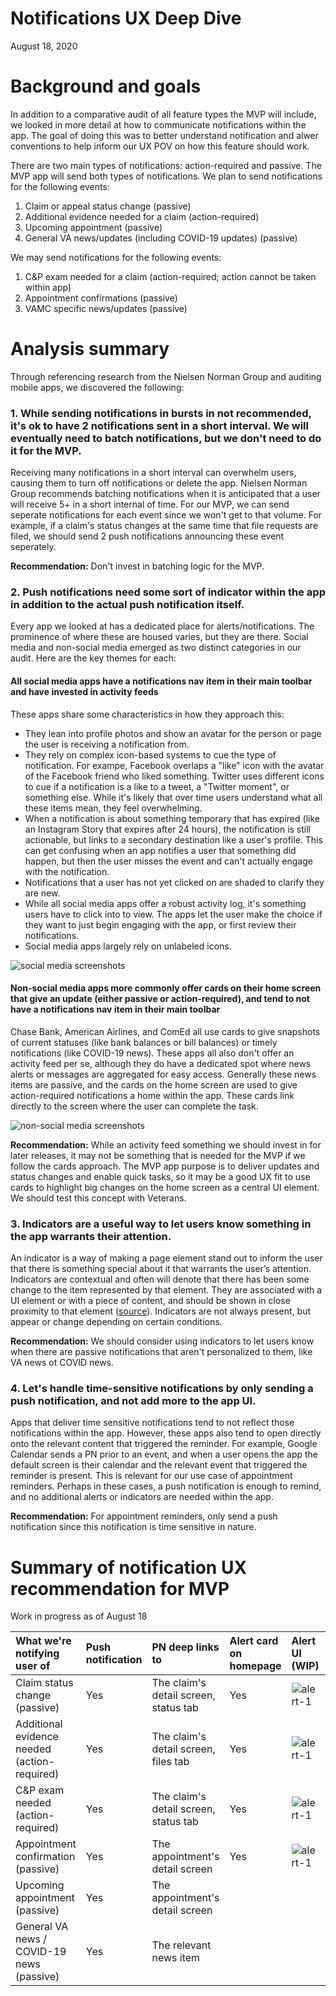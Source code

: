 # Notifications UX Deep Dive

August 18, 2020

# Background and goals
In addition to a comparative audit of all feature types the MVP will include, we looked in more detail at how to communicate notifications within the app. The goal of doing this was to better understand notification and alwer conventions to help inform our UX POV on how this feature should work.

There are two main types of notifications: action-required and passive. The MVP app will send both types of notifications. We plan to send notifications for the following events:
1. Claim or appeal status change (passive)
2. Additional evidence needed for a claim (action-required)
3. Upcoming appointment (passive)
4. General VA news/updates (including COVID-19 updates) (passive)

We may send notifications for the following events:
1. C&P exam needed for a claim (action-required; action cannot be taken within app)
2. Appointment confirmations (passive)
3. VAMC specific news/updates (passive)

# Analysis summary

Through referencing research from the Nielsen Norman Group and auditing mobile apps, we discovered the following:

### 1. While sending notifications in bursts in not recommended, it's ok to have 2 notifications sent in a short interval. We will eventually need to batch notifications, but we don't need to do it for the MVP. 
Receiving many notifications in a short interval can overwhelm users, causing them to turn off notifications or delete the app. Nielsen Norman Group recommends batching notifications when it is anticipated that a user will receive 5+ in a short internal of time. For our MVP, we can send seperate notifications for each event since we won't get to that volume. For example, if a claim's status changes at the same time that file requests are filed, we should send 2 push notifications announcing these event seperately.

**Recommendation:** Don't invest in batching logic for the MVP. 

### 2. Push notifications need some sort of indicator within the app in addition to the actual push notification itself. 
Every app we looked at has a dedicated place for alerts/notifications. The prominence of where these are housed varies, but they are there. Social media and non-social media emerged as two distinct categories in our audit. Here are the key themes for each:

#### All social media apps have a notifications nav item in their main toolbar and have invested in activity feeds
These apps share some characteristics in how they approach this: 
- They lean into profile photos and show an avatar for the person or page the user is receiving a notification from.
- They rely on complex icon-based systems to cue the type of notification. For exampe, Facebook overlaps a "like" icon with the avatar of the Facebook friend who liked something. Twitter uses different icons to cue if a notification is a like to a tweet, a "Twitter moment", or something else. While it's likely that over time users understand what all these items mean, they feel overwhelming. 
- When a notification is about something temporary that has expired (like an Instagram Story that expires after 24 hours), the notification is still actionable, but links to a secondary destination like a user's profile. This can get confusing when an app notifies a user that something did happen, but then the user misses the event and can't actually engage with the notification.
- Notifications that a user has not yet clicked on are shaded to clarify they are new. 
- While all social media apps offer a robust activity log, it's something users have to click into to view. The apps let the user make the choice if they want to just begin engaging with the app, or first review their notifications.
- Social media apps largely rely on unlabeled icons.

![social media screenshots](https://github.com/department-of-veterans-affairs/va.gov-team/blob/master/products/va-mobile-app/ux-research/comparative-feature-analysis/screenshots/notifications-activity-audit-social-media.png)

#### Non-social media apps more commonly offer cards on their home screen that give an update (either passive or action-required), and tend to not have a notifications nav item in their main toolbar
Chase Bank, American Airlines, and ComEd all use cards to give snapshots of current statuses (like bank balances or bill balances) or timely notifications (like COVID-19 news). These apps all also don't offer an activity feed per se, although they do have a dedicated spot where news alerts or messages are aggregated for easy access. Generally these news items are passive, and the cards on the home screen are used to give action-required notifications a home within the app. These cards link directly to the screen where the user can complete the task. 

![non-social media screenshots](https://github.com/department-of-veterans-affairs/va.gov-team/blob/master/products/va-mobile-app/ux-research/comparative-feature-analysis/screenshots/notifications-activity-audit-non-social-media.png)

**Recommendation:** While an activity feed something we should invest in for later releases, it may not be something that is needed for the MVP if we follow the cards approach. The MVP app purpose is to deliver updates and status changes and enable quick tasks, so it may be a good UX fit to use cards to highlight big changes on the home screen as a central UI element. We should test this concept with Veterans. 

### 3. Indicators are a useful way to let users know something in the app warrants their attention. 
An indicator is a way of making a page element stand out to inform the user that there is something special about it that warrants the user’s attention. Indicators are contextual and often will denote that there has been some change to the item represented by that element. They are associated with a UI element or with a piece of content, and should be shown in close proximity to that element ([source](https://www.nngroup.com/articles/indicators-validations-notifications/)). Indicators are not always present, but appear or change depending on certain conditions.

**Recommendation:** We should consider using indicators to let users know when there are passive notifications that aren't personalized to them, like VA news ot COVID news. 

### 4. Let's handle time-sensitive notifications by only sending a push notification, and not add more to the app UI. 
Apps that deliver time sensitive notifications tend to not reflect those notifications within the app. However, these apps also tend to open directly onto the relevant content that triggered the reminder. For example, Google Calendar sends a PN prior to an event, and when a user opens the app the default screen is their calendar and the relevant event that triggered the reminder is present. This is relevant for our use case of appointment reminders. Perhaps in these cases, a push notification is enough to remind, and no additional alerts or indicators are needed within the app.

**Recommendation:** For appointment reminders, only send a push notification since this notification is time sensitive in nature.



# Summary of notification UX recommendation for MVP 

Work in progress as of August 18

| What we're notifying user of  	|  Push notification 	|  PN deep links to |   Alert card on homepage	| Alert UI (WIP) |  Indicator 	|
|:---	|:---	|:---	|:---	|:---	|:---	
|  Claim status change (passive) 	|   Yes	|  The claim's detail screen, status tab  	| Yes	|  ![alert-1](https://github.com/department-of-veterans-affairs/va.gov-team/blob/master/products/va-mobile-app/ux-research/comparative-feature-analysis/screenshots/claim-status-change.png)|   |
|  Additional evidence needed (action-required)	|  Yes 	|  The claim's detail screen, files tab 	|   Yes	|  ![alert-1](https://github.com/department-of-veterans-affairs/va.gov-team/blob/master/products/va-mobile-app/ux-research/comparative-feature-analysis/screenshots/alert-card-2.png) 	| |
|  C&P exam needed (action-required)	|   Yes	|   The claim's detail screen, status tab	|   Yes	|  ![alert-1](https://github.com/department-of-veterans-affairs/va.gov-team/blob/master/products/va-mobile-app/ux-research/comparative-feature-analysis/screenshots/alert-card-2.png) 	| |
|  Appointment confirmation (passive) 	|  Yes 	|  The appointment's detail screen 	|  Yes 	|  ![alert-1](https://github.com/department-of-veterans-affairs/va.gov-team/blob/master/products/va-mobile-app/ux-research/comparative-feature-analysis/screenshots/appointment-confirmation.png)	| |
|  Upcoming appointment (passive) 	|   Yes	|   The appointment's detail screen	|   	|   	| |
|  General VA news / COVID-19 news (passive) 	|   Yes	|  The relevant news item  	|   	|   	| Yes |




